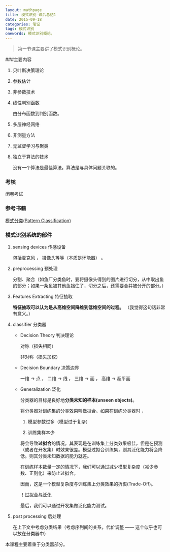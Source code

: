 ```yaml
---
layout: mathpage
title: 模式识别-课后总结1
date: 2015-09-18
categories: 笔记
tags: 模式识别
onewords: 模式识别概论。
---
```

> 第一节课主要讲了模式识别概论。


###主要内容

1. 贝叶斯决策理论

2. 参数估计

3. 非参数技术

4. 线性判别函数
    
    由分布函数到判别函数。

5. 多层神经网络

6. 非测量方法 

7. 无监督学习与聚类

8. 独立于算法的技术
    
    没有一个算法是最佳算法。算法是与具体问题关联的。

### 考核
    
闭卷考试

### 参考书籍

[模式分类(Pattern Classification)](https://onedrive.live.com/redir?resid=2B3C27B4725600B5!46775&authkey=!AInxfmKtQ6Io6ZA&ithint=file%2cpdf) 

### 模式识别系统的部件

1. sensing devices 传感设备

    包括麦克风 ， 摄像头等等（本质是环能器） 。 

2. preprocessing 预处理
    
    分割、聚合（如鱼厂分类鱼时，要将摄像头得到的图片进行切分，从中取出鱼的部分；如果一条鱼被其他鱼挡住了，切分之后，还需要合并被分开的部分。）

3. Features Extracting 特征抽取

    **特征抽取可以认为是从高维空间降维到低维空间的过程。** （我觉得这句话非常有意义。）

4. classifier 分类器

    - Decision Theory 判决理论

        对称（损失相同）

        非对称（损失加权）

    - Decision Boundary 决策边界

        一维 -> 点 ， 二维 -> 线 ， 三维 -> 面 ， 高维 -> 超平面

    - Generalization 泛化

        分类器的目标是良好地**分类未知的样本(unseen objects)**。

        将分类器对训练集的分类效果叫做拟合。如果在训练分类器时 ，

        1. 模型参数过多（模型过于复杂）

        2. 训练集样本少

        将会导致**过拟合**的情况。其表现是在训练集上分类效果极佳，但是在预测（或者在开发集）时效果很差。模型过拟合训练集，则其泛化能力将会降低。则其分类未知数据的能力就差。

        在训练样本数量一定的情况下，我们可以通过减少模型复杂度（减少参数、正则化）来防止过拟合。

        因而，这是一个模型复杂度与训练集上分类效果的折衷(Trade-Off)。

        ！[过拟合与泛化](/assets/img/class/pattern_recognition/pattern_recognition_1_1.jpg)


        最后，我们可以通过开发集做泛化能力测试。

5. post processing 后处理

    在上下文中考虑分类结果（考虑序列间的关系，代价调整 —— 这个似乎也可以放在分类器中）

本课程主要着重于分类器部分。

